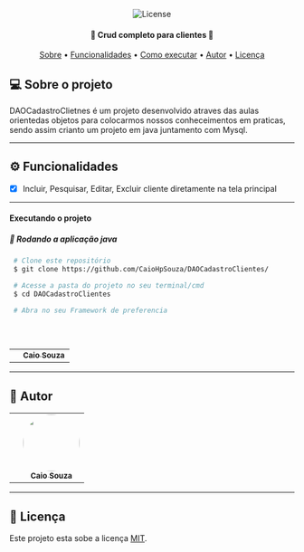 
<p align="center">  
    
   <img alt="License" src="https://img.shields.io/badge/license-MIT-brightgreen">  
 
</p>

<h4 align="center"> 
	🚧 Crud completo para clientes 🚧
</h4>

<p align="center">
 <a href="#-sobre-o-projeto">Sobre</a> •
 <a href="#-funcionalidades">Funcionalidades</a> •
 <a href="#-como-executar-o-projeto">Como executar</a> • 
 <a href="#-autor">Autor</a> • 
 <a href="#user-content--licença">Licença</a>
</p>


## 💻 Sobre o projeto

DAOCadastroClietnes é um projeto desenvolvido atraves das aulas orientedas objetos para colocarmos nossos conheceimentos em praticas, sendo assim crianto um projeto em java juntamento com Mysql. 

---

## ⚙️ Funcionalidades
 
- [x] Incluir, Pesquisar, Editar, Excluir cliente diretamente na tela principal

---

#### Executando o projeto

##### 🧭 Rodando a aplicação java

   ```bash
    # Clone este repositório
    $ git clone https://github.com/CaioHpSouza/DAOCadastroClientes/

    # Acesse a pasta do projeto no seu terminal/cmd
    $ cd DAOCadastroClientes

    # Abra no seu Framework de preferencia
    
    
    
   ```
  <table>
  <th> 
    <td align="center"><a href="https://github.com/CaioHpSouza/"><img style="border-radius: 50%;" src="https://i.imgur.com/u7w8Viv.png;" alt=""/><br /><sub><b>Caio Souza</b></sub></a></td>  
  </th>
</table>

---

## 🦸 Autor

<table>
  <th> 
    <td align="center"><a href="https://github.com/CaioHpSouza/"><img style="border-radius: 50%;" src="https://avatars.githubusercontent.com/u/21149887?v=4" width="100px;" alt=""/><br /><sub><b>Caio Souza</b></sub></a></td>  
  </th>
</table>

---

## 📝 Licença

Este projeto esta sobe a licença [MIT](./LICENSE).
